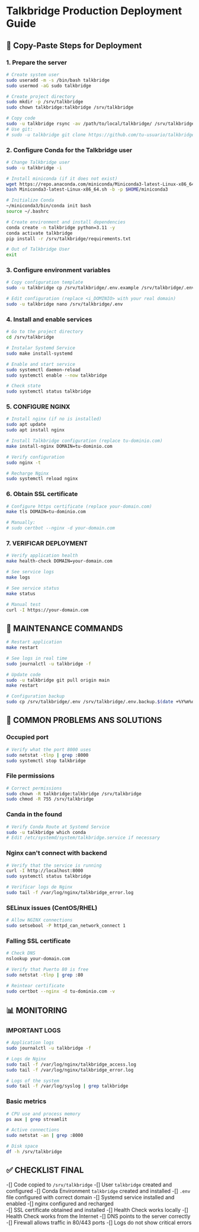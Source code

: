 # Talkbridge Production Deployment Guide

## 🚀 Copy-Paste Steps for Deployment

### 1. Prepare the server

```bash
# Create system user
sudo useradd -m -s /bin/bash talkbridge
sudo usermod -aG sudo talkbridge

# Create project directory
sudo mkdir -p /srv/talkbridge
sudo chown talkbridge:talkbridge /srv/talkbridge

# Copy code
sudo -u talkbridge rsync -av /path/to/local/talkbridge/ /srv/talkbridge/
# Use git:
# sudo -u talkbridge git clone https://github.com/tu-usuario/talkbridge.git /srv/talkbridge
```

### 2. Configure Conda for the Talkbridge user

```bash
# Change Talkbridge user
sudo -u talkbridge -i

# Install miniconda (if it does not exist)
wget https://repo.anaconda.com/miniconda/Miniconda3-latest-Linux-x86_64.sh
bash Miniconda3-latest-Linux-x86_64.sh -b -p $HOME/miniconda3

# Initialize Conda
~/miniconda3/bin/conda init bash
source ~/.bashrc

# Create environment and install dependencies
conda create -n talkbridge python=3.11 -y
conda activate talkbridge
pip install -r /srv/talkbridge/requirements.txt

# Out of Talkbridge User
exit
```

### 3. Configure environment variables

```bash
# Copy configuration template
sudo -u talkbridge cp /srv/talkbridge/.env.example /srv/talkbridge/.env

# Edit configuration (replace <i_DOMINIO> with your real domain)
sudo -u talkbridge nano /srv/talkbridge/.env
```

### 4. Install and enable services

```bash
# Go to the project directory
cd /srv/talkbridge

# Instalar Systemd Service
sudo make install-systemd

# Enable and start service
sudo systemctl daemon-reload
sudo systemctl enable --now talkbridge

# Check state
sudo systemctl status talkbridge
```

### 5. CONFIGURE NGINX

```bash
# Install nginx (if no is installed)
sudo apt update
sudo apt install nginx

# Install Talkbridge configuration (replace tu-dominio.com)
make install-nginx DOMAIN=tu-dominio.com

# Verify configuration
sudo nginx -t

# Recharge Nginx
sudo systemctl reload nginx
```

### 6. Obtain SSL certificate

```bash
# Configure https certificate (replace your-domain.com)
make tls DOMAIN=tu-dominio.com

# Manually:
# sudo certbot --nginx -d your-domain.com
```

### 7. VERIFICAR DEPLOYMENT

```bash
# Verify application health
make health-check DOMAIN=your-domain.com

# See service logs
make logs

# See service status
make status

# Manual test
curl -I https://your-domain.com
```

## 🔧 MAINTENANCE COMMANDS

```bash
# Restart application
make restart

# See logs in real time
sudo journalctl -u talkbridge -f

# Update code
sudo -u talkbridge git pull origin main
make restart

# Configuration backup
sudo cp /srv/talkbridge/.env /srv/talkbridge/.env.backup.$(date +%Y%m%d)
```

## 🐛 COMMON PROBLEMS ANS SOLUTIONS

### Occupied port
```bash
# Verify what the port 8000 uses
sudo netstat -tlnp | grep :8000
sudo systemctl stop talkbridge
```

### File permissions
```bash
# Correct permissions
sudo chown -R talkbridge:talkbridge /srv/talkbridge
sudo chmod -R 755 /srv/talkbridge
```

### Canda in the found
```bash
# Verify Conda Route at Systemd Service
sudo -u talkbridge which conda
# Edit /etc/systemd/system/talkbridge.service if necessary
```

### Nginx can't connect with backend
```bash
# Verify that the service is running
curl -I http://localhost:8000
sudo systemctl status talkbridge

# Verificar logs de Nginx
sudo tail -f /var/log/nginx/talkbridge_error.log
```

### SELinux issues (CentOS/RHEL)
```bash
# Allow NGINX connections
sudo setsebool -P httpd_can_network_connect 1
```

### Falling SSL certificate
```bash
# Check DNS
nslookup your-domain.com

# Verify that Puerto 80 is free
sudo netstat -tlnp | grep :80

# Reintear certificate
sudo certbot --nginx -d tu-dominio.com -v
```

## 📊 MONITORING

### IMPORTANT LOGS
```bash
# Application logs
sudo journalctl -u talkbridge -f

# Logs de Nginx
sudo tail -f /var/log/nginx/talkbridge_access.log
sudo tail -f /var/log/nginx/talkbridge_error.log

# Logs of the system
sudo tail -f /var/log/syslog | grep talkbridge
```

### Basic metrics
```bash
# CPU use and process memory
ps aux | grep streamlit

# Active connections
sudo netstat -an | grep :8000

# Disk space
df -h /srv/talkbridge
```

## ✅ CHECKLIST FINAL

-[] Code copied to `/srv/talkbridge`
-[] User `talkbridge` created and configured
-[] Conda Environment `talkbridge` created and installed
-[] `.env` file configured with correct domain
-[] Systemd service installed and enabled
-[] nginx configured and recharged  
-[] SSL certificate obtained and installed
-[] Health Check works locally
-[] Health Check works from the Internet
-[] DNS points to the server correctly
-[] Firewall allows traffic in 80/443 ports
-[] Logs do not show critical errors

